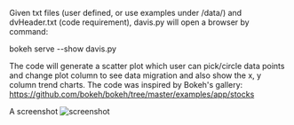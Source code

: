 Given txt files (user defined, or use examples under /data/) and dvHeader.txt (code requirement), davis.py will open a browser by command:

bokeh serve --show davis.py

The code will generate a scatter plot which user can pick/circle data points and change plot column to see data migration and also show the x, y column trend charts. The code was inspired by Bokeh's gallery:
https://github.com/bokeh/bokeh/tree/master/examples/app/stocks

A screenshot
![screenshot]({{site.baseurl}}/https://github.com/ilikeit813/Data-Migration-Monitor/blob/master/Screen%20Shot%202017-03-13%20at%203.39.11%20pm.png)
